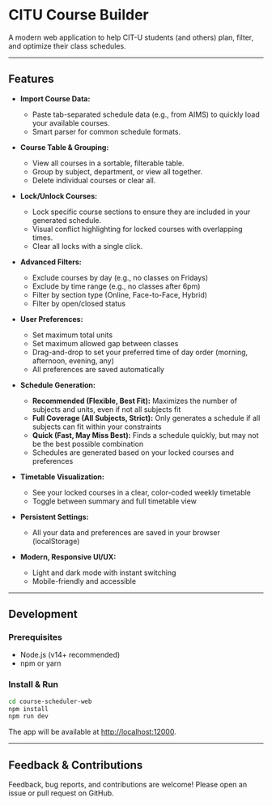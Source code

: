 # CITU Course Builder

A modern web application to help CIT-U students (and others) plan, filter, and optimize their class schedules.

---

## Features

- **Import Course Data:**
  - Paste tab-separated schedule data (e.g., from AIMS) to quickly load your available courses.
  - Smart parser for common schedule formats.

- **Course Table & Grouping:**
  - View all courses in a sortable, filterable table.
  - Group by subject, department, or view all together.
  - Delete individual courses or clear all.

- **Lock/Unlock Courses:**
  - Lock specific course sections to ensure they are included in your generated schedule.
  - Visual conflict highlighting for locked courses with overlapping times.
  - Clear all locks with a single click.

- **Advanced Filters:**
  - Exclude courses by day (e.g., no classes on Fridays)
  - Exclude by time range (e.g., no classes after 6pm)
  - Filter by section type (Online, Face-to-Face, Hybrid)
  - Filter by open/closed status

- **User Preferences:**
  - Set maximum total units
  - Set maximum allowed gap between classes
  - Drag-and-drop to set your preferred time of day order (morning, afternoon, evening, any)
  - All preferences are saved automatically

- **Schedule Generation:**
  - **Recommended (Flexible, Best Fit):** Maximizes the number of subjects and units, even if not all subjects fit
  - **Full Coverage (All Subjects, Strict):** Only generates a schedule if all subjects can fit within your constraints
  - **Quick (Fast, May Miss Best):** Finds a schedule quickly, but may not be the best possible combination
  - Schedules are generated based on your locked courses and preferences

- **Timetable Visualization:**
  - See your locked courses in a clear, color-coded weekly timetable
  - Toggle between summary and full timetable view

- **Persistent Settings:**
  - All your data and preferences are saved in your browser (localStorage)

- **Modern, Responsive UI/UX:**
  - Light and dark mode with instant switching
  - Mobile-friendly and accessible

---

## Development

### Prerequisites

- Node.js (v14+ recommended)
- npm or yarn

### Install & Run

```bash
cd course-scheduler-web
npm install
npm run dev
```

The app will be available at [http://localhost:12000](http://localhost:12000).

---

## Feedback & Contributions

Feedback, bug reports, and contributions are welcome! Please open an issue or pull request on GitHub.
